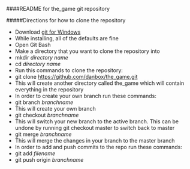 ####README for the_game git repository

#####Directions for how to clone the repository

* Download [git for Windows](http://git-scm.com/download/win)
 * While installing, all of the defaults are fine
* Open Git Bash
 * Make a directory that you want to clone the repository into
  * mkdir _directory name_
  * cd _directory name_
 * Run this commands to clone the repository:
  * git clone https://github.com/danbox/the_game.git
  * This will create another directory called the_game which will contain everything in the repository
 * In order to create your own branch run these commands: 
  * git branch _branchname_
   * This will create your own branch
  * git checkout _branchname_
   * This will switch your new branch to the active branch.  This can be undone by running git checkout master to switch back to master
  * git merge _branchname_
   * This will merge the changes in your branch to the master branch
 * In order to add and push commits to the repo run these commands:
  * git add _filename_
  * git push origin _branchname_
